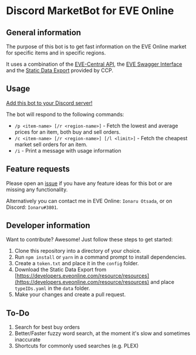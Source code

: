 # Discord MarketBot for EVE Online

## General information
The purpose of this bot is to get fast information on the EVE Online market for specific items and in specific regions.

It uses a combination of the [EVE-Central API](https://eve-central.com/home/develop.html), the [EVE Swagger Interface](https://esi.tech.ccp.is/) and the [Static Data Export](https://developers.eveonline.com/resource/resources) provided by CCP.

## Usage
[Add this bot to your Discord server!](https://discordapp.com/oauth2/authorize?client_id=302011421523443713&scope=bot)

The bot will respond to the following commands:
* `/p <item-name> [/r <region-name>]` - Fetch the lowest and average prices for an item, both buy and sell orders.
* `/c <item-name> [/r <region-name>] [/l <limit>]` - Fetch the cheapest market sell orders for an item.
* `/i` - Print a message with usage information

## Feature requests
Please open an [issue](https://github.com/Ionaru/MarketBot/issues/new) if you have any feature ideas for this bot
or are missing any functionality.

Alternatively you can contact me in EVE Online: `Ionaru Otsada`, or on Discord: `Ionaru#3801`.

## Developer information
Want to contribute? Awesome!
Just follow these steps to get started:
1. Clone this repository into a directory of your choice.
2. Run `npm install` or `yarn` in a command prompt to install dependencies.
3. Create a `token.txt` and place it in the `config` folder.
4. Download the Static Data Export from [https://developers.eveonline.com/resource/resources](https://developers.eveonline.com/resource/resources) and place `typeIDs.yaml` in the `data` folder.
5. Make your changes and create a pull request.

## To-Do
1. Search for best buy orders
2. Better/Faster fuzzy word search, at the moment it's slow and sometimes inaccurate
3. Shortcuts for commonly used searches (e.g. PLEX)
